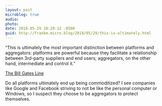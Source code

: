 ```yaml
---
layout: post
microblog: true
audio: 
photo: 
date: 2018-05-29 10:29:12 -0500
guid: http://frankm.micro.blog/2018/05/29/this-is-ultimately.html
---
```

“This is ultimately the most important distinction between platforms and aggregators: platforms are powerful because they facilitate a relationship between 3rd-party suppliers and end users; aggregators, on the other hand, intermediate and control it.”

[The Bill Gates Line](https://stratechery.com/2018/the-bill-gates-line/)

Do all platforms ultimately end up being commoditized? I see companies like Google and Facebook striving to not be like the personal computer or Windows, so I suspect they choose to be aggregators to protect themselves. 
